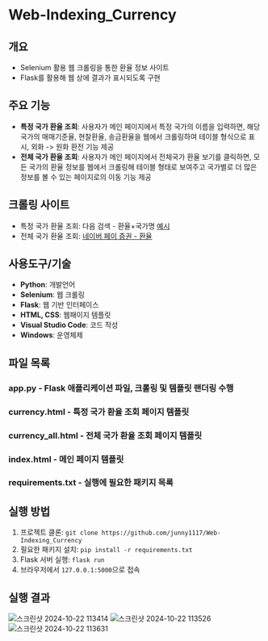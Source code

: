 # Web-Indexing_Currency

## 개요

- Selenium 활용 웹 크롤링을 통한 환율 정보 사이트 
- Flask를 활용해 웹 상에 결과가 표시되도록 구현

## 주요 기능

- **특정 국가 환율 조회**: 사용자가 메인 페이지에서 특정 국가의 이름을 입력하면, 해당 국가의 매매기준율, 현찰환율, 송금환율을 웹에서 크롤링하여 테이블 형식으로 표시, 외화 -> 원화 환전 기능 제공
- **전체 국가 환율 조회**: 사용자가 메인 페이지에서 전체국가 환율 보기를 클릭하면, 모든 국가의 환율 정보를 웹에서 크롤링해 테이블 형태로 보여주고 국가별로 더 많은 정보를 볼 수 있는 페이지로의 이동 기능 제공

## 크롤링 사이트 

- 특정 국가 환율 조회: 다음 검색 - 환율+국가명 [예시](https://search.daum.net/search?nil_suggest=btn&w=tot&DA=SBC&q=환율미국)
- 전체 국가 환율 조회: [네이버 페이 증권 - 환율](https://m.stock.naver.com/marketindex/home/exchangeRate/exchange#exchange)


## 사용도구/기술 

- **Python**: 개발언어
- **Selenium**: 웹 크롤링
- **Flask**: 웹 기반 인터페이스
- **HTML, CSS**: 웹패이지 템플릿
- **Visual Studio Code**: 코드 작성
- **Windows**: 운영체제

## 파일 목록

### app.py - Flask 애플리케이션 파일, 크롤링 및 템플릿 랜더링 수행
### currency.html - 특정 국가 환율 조회 페이지 템플릿
### currency_all.html - 전체 국가 환율 조회 페이지 템플릿
### index.html - 메인 페이지 템플릿
### requirements.txt - 실행에 필요한 패키지 목록

## 실행 방법

1. 프로젝트 클론: `git clone https://github.com/junny1117/Web-Indexing_Currency`
2. 필요한 패키지 설치: `pip install -r requirements.txt`
3. Flask 서버 실행: `flask run`
4. 브라우저에서 `127.0.0.1:5000`으로 접속

## 실행 결과
![스크린샷 2024-10-22 113414](https://github.com/user-attachments/assets/04f5ae9e-4bf2-4092-8784-5230cacb98fa)
![스크린샷 2024-10-22 113526](https://github.com/user-attachments/assets/08189d71-255b-4752-a208-3f5ceac16012)
![스크린샷 2024-10-22 113631](https://github.com/user-attachments/assets/6a1ef63f-2587-4996-b2ee-2a5c2e5153ea)




